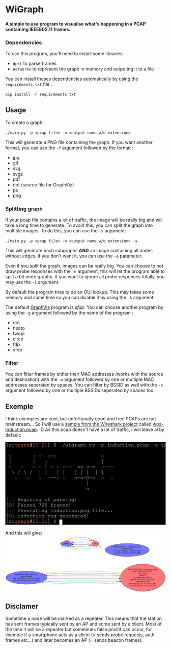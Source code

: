 # WiGraph

#### A simple to use program to visualise what's happening in a PCAP containing IEEE802.11 frames.

### Dependencies

To use this program, you'll need to install some libraries:
- `dpkt` to parse frames
- `networkx` to represent the graph in memory and outputing it to a file

You can install theses dependencies automatically by using the `requirements.txt` file :

`pip install -r requirements.txt`

## Usage

To create a graph:

`./main.py -p <pcap file> -o <output name w/o extension>`

This will generate a PNG file containing the graph. If you want another format, you can use the `-f` argument followed by the format :
- jpg
- gif
- svg
- svgz
- pdf
- dot (source file for GraphViz)
- ps
- png

### Splitting graph

If your pcap file contains a lot of traffic, the image will be really big and will take a long time to generate. To avoid this, you can split the graph into multiple images. To do this, you can use the `-s` argument:

`./main.py -p <pcap file> -o <output name w/o extension> -s`

This will generate each subgraphs __AND__ an image containing all nodes without edges, if you don't want it, you can use the `-a` parameter.

Even if you split the graph, images can be really big. You can choose to not draw probe responses with the `-e` argument, this will let the program able to split a bit more graphs. If you want to ignore all probe responses totally, you may use the `-i` argument.

By default the program tries to do an OUI lookup. This may takes some memory and some time so you can disable it by using the `-k` argument.

The default [GraphViz](https://graphviz.org/) program is _sfdp_. You can choose another program by using the `-g` argument followed by the name of the program :
- dot
- neato
- twopi
- circo
- fdp
- sfdp

### Filter

You can filter frames by either their MAC addresses (works with the source and destination) with the `-m` argument followed by one or multiple MAC addresses seperated by spaces. You can filter by BSSID as well with the `-b` argument followed by one or multiple BSSIDs seperated by spaces too.


## Exemple

I think exemples are cool, but unfortunatly good and free PCAPs are not mainstream... So I will use a [sample from the Wireshark project](https://wiki.wireshark.org/SampleCaptures) called [wpa-Induction.pcap](https://wiki.wireshark.org/SampleCaptures?action=AttachFile&do=get&target=wpa-Induction.pcap). :D
As this pcap doesn't have a lot of traffic, I will leave al by default:

![generating image screenshot](img/induction_shell.png)

And this will give:
![generated image](img/induction.png)

## Disclamer

Sometime a node will be marked as a repeater. This means that the station has sent frames typically sent by an AP and some sent by a client. Most of the time it will be a repeater but sometimes false positif can occur, for exemple if a smartphone acts as a client (= sends probe requests, auth frames etc...) and later becomes an AP (= sends beacon frames).

